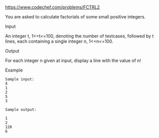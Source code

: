 https://www.codechef.com/problems/FCTRL2

You are asked to calculate factorials of some small positive integers.

Input

An integer t, 1<=t<=100, denoting the number of testcases, followed by t lines, each containing a single integer n, 1<=n<=100.

Output

For each integer n given at input, display a line with the value of n!

Example
```
Sample input:
4
1
2
5
3

Sample output:

1
2
120
6
```
